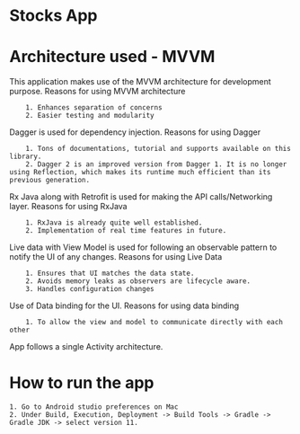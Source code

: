 # Stocks App

# Architecture used - MVVM
This application makes use of the MVVM architecture for development purpose.
    Reasons for using MVVM architecture
    
        1. Enhances separation of concerns
        2. Easier testing and modularity
     
Dagger is used for dependency injection. 
    Reasons for using Dagger
    
        1. Tons of documentations, tutorial and supports available on this library.
        2. Dagger 2 is an improved version from Dagger 1. It is no longer using Reflection, which makes its runtime much efficient than its previous generation.

Rx Java along with Retrofit is used for making the API calls/Networking layer.
    Reasons for using RxJava
    
        1. RxJava is already quite well established.
        2. Implementation of real time features in future. 

Live data with View Model is used for following an observable pattern to notify the UI of any changes.
    Reasons for using Live Data
    
        1. Ensures that UI matches the data state.
        2. Avoids memory leaks as observers are lifecycle aware.
        3. Handles configuration changes
Use of Data binding for the UI.
    Reasons for using data binding
        
        1. To allow the view and model to communicate directly with each other
App follows a single Activity architecture.

# How to run the app
    1. Go to Android studio preferences on Mac
    2. Under Build, Execution, Deployment -> Build Tools -> Gradle -> Gradle JDK -> select version 11.
